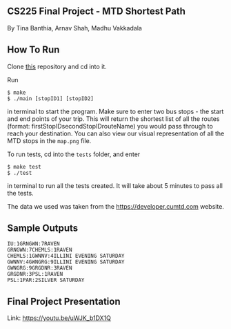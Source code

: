 ## CS225 Final Project - MTD Shortest Path
By Tina Banthia, Arnav Shah, Madhu Vakkadala

## How To Run 
Clone [this](https://github-dev.cs.illinois.edu/cs225-fa21/tinajb2-mv16-arnavss2.git) repository and cd into it. 

Run 
```
$ make
$ ./main [stopID1] [stopID2]
```
in terminal to start the program. Make sure to enter two bus stops - the start and end points of your trip. This will return the shortest list of all the routes (format: firstStopIDsecondStopIDrouteName) you would pass through to reach your destination.
You can also view our visual representation of all the MTD stops in the `map.png` file. 

To run tests, cd into the `tests` folder, and enter 
```
$ make test
$ ./test
```
in terminal to run all the tests created. It will take about 5 minutes to pass all the tests.

The data we used was taken from the https://developer.cumtd.com website. 

## Sample Outputs
```
IU:1GRNGWN:7RAVEN
GRNGWN:7CHEMLS:1RAVEN
CHEMLS:1GWNNV:4ILLINI EVENING SATURDAY
GWNNV:4GWNGRG:9ILLINI EVENING SATURDAY
GWNGRG:9GRGDNR:3RAVEN
GRGDNR:3PSL:1RAVEN
PSL:1PAR:2SILVER SATURDAY
```

## Final Project Presentation
Link: https://youtu.be/uWJK_b1DX1Q
